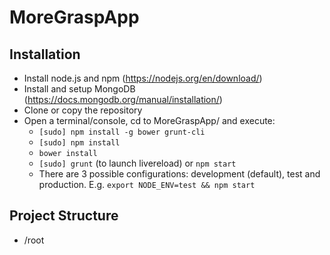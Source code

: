 # MoreGraspApp

## Installation

* Install node.js and npm (https://nodejs.org/en/download/)
* Install and setup MongoDB (https://docs.mongodb.org/manual/installation/)
* Clone or copy the repository
* Open a terminal/console, cd to MoreGraspApp/ and execute:
  * ```[sudo] npm install -g bower grunt-cli```
  * ```[sudo] npm install```
  * ```bower install```
  * ```[sudo] grunt``` (to launch livereload) or ```npm start```
  * There are 3 possible configurations: development (default), test and production. E.g. ```export NODE_ENV=test && npm start```


## Project Structure

 * /root

